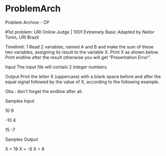 # ProblemArch
Problem Archive - CP

#1st problem:
URI Online Judge | 1001
Extremely Basic
Adapted by Neilor Tonin, URI  Brazil

Timelimit: 1
Read 2 variables, named A and B and make the sum of these two variables, assigning its result to the variable X. Print X as shown below. Print endline after the result otherwise you will get “Presentation Error”.

Input
The input file will contain 2 integer numbers.

Output
Print the letter X (uppercase) with a blank space before and after the equal signal followed by the value of X, according to the following example.

Obs.: don't forget the endline after all.

Samples Input

10
9

-10
4

15
-7

Samples Output

X = 19
X = -6
X = 8
